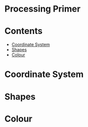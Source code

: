 # Processing Primer

# Contents
- [Coordinate System](#coordinate-system)
- [Shapes](#shapes)
- [Colour](#colour)



# Coordinate System


# Shapes

# Colour



